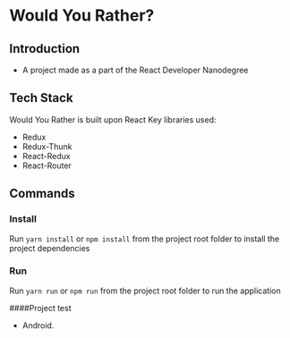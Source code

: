 # Would You Rather?

## Introduction

- A project made as a part of the React Developer Nanodegree

## Tech Stack

Would You Rather is built upon React
Key libraries used:

- Redux
- Redux-Thunk
- React-Redux
- React-Router

## Commands

### Install

Run `yarn install` or `npm install` from the project root folder to install the project dependencies

### Run

Run `yarn run` or `npm run` from the project root folder to run the application


####Project test
- Android. 
